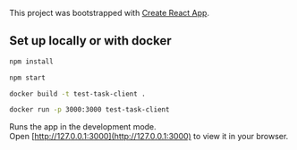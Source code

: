 This project was bootstrapped with [Create React App](https://github.com/facebook/create-react-app).

## Set up locally or with docker

```bash
npm install
```

```bash
npm start
```

```bash
docker build -t test-task-client .
```

```bash
docker run -p 3000:3000 test-task-client
```

Runs the app in the development mode.\
Open [http://127.0.0.1:3000](http://127.0.0.1:3000) to view it in your browser.
